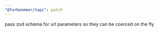 ```yaml
---
"@farbenmeer/tapi": patch
---
```


pass zod schema for url parameters so they can be coerced on the fly
